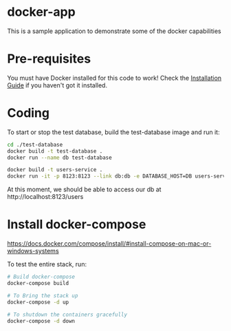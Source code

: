 # docker-app

This is a sample application to demonstrate some of the docker capabilities

# Pre-requisites

You must have Docker installed for this code to work! Check the [Installation Guide](https://docs.docker.com/engine/installation/) if you haven't got it installed.

# Coding

To start or stop the test database, build the test-database image and run it:

```bash
cd ./test-database
docker build -t test-database .
docker run --name db test-database 
```

```bash
docker build -t users-service .
docker run -it -p 8123:8123 --link db:db -e DATABASE_HOST=DB users-service
```

At this moment, we should be able to access our db at http://localhost:8123/users 

# Install docker-compose
https://docs.docker.com/compose/install/#install-compose-on-mac-or-windows-systems


To test the entire stack, run:


```bash
# Build docker-compose
docker-compose build

# To Bring the stack up
docker-compose -d up

# To shutdown the containers gracefully
docker-compose -d down
```
